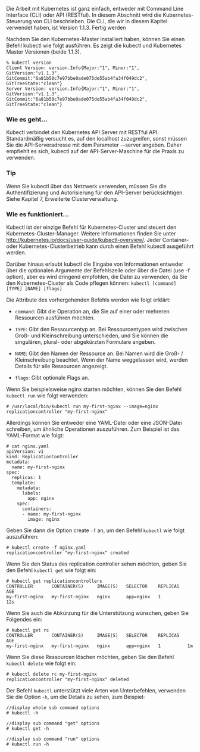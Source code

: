 Die Arbeit mit Kubernetes ist ganz einfach, entweder mit Command Line Interface (CLI) oder API (RESTful). In diesem Abschnitt wird die Kubernetes-Steuerung von CLI beschrieben. Die CLI, die wir in diesem Kapitel verwendet haben, ist Version 1.1.3.
Fertig werden

Nachdem Sie den Kubernetes-Master installiert haben, können Sie einen Befehl kubectl wie folgt ausführen. Es zeigt die kubectl und Kubernetes Master Versionen (beide 1.1.3).

```
% kubectl version
Client Version: version.Info{Major:"1", Minor:"1", GitVersion:"v1.1.3", GitCommit:"6a81b50c7e97bbe0ade075de55ab4fa34f049dc2", GitTreeState:"clean"}
Server Version: version.Info{Major:"1", Minor:"1", GitVersion:"v1.1.3", GitCommit:"6a81b50c7e97bbe0ade075de55ab4fa34f049dc2", GitTreeState:"clean"}

```

### Wie es geht…

Kubectl verbindet den Kubernetes API Server mit RESTful API. Standardmäßig versucht es, auf den localhost zuzugreifen, sonst müssen Sie die API-Serveradresse mit dem Parameter --server angeben. Daher empfiehlt es sich, kubectl auf der API-Server-Maschine für die Praxis zu verwenden.

### Tip

Wenn Sie kubectl über das Netzwerk verwenden, müssen Sie die Authentifizierung und Autorisierung für den API-Server berücksichtigen. Siehe Kapitel 7, Erweiterte Clusterverwaltung.

### Wie es funktioniert…

Kubectl ist der einzige Befehl für Kubernetes-Cluster und steuert den Kubernetes-Cluster-Manager. Weitere Informationen finden Sie unter http://kubernetes.io/docs/user-guide/kubectl-overview/. Jeder Container- oder Kubernetes-Clusterbetrieb kann durch einen Befehl kubectl ausgeführt werden.

Darüber hinaus erlaubt kubectl die Eingabe von Informationen entweder über die optionalen Argumente der Befehlszeile oder über die Datei (use -f option), aber es wird dringend empfohlen, die Datei zu verwenden, da Sie den Kubernetes-Cluster als Code pflegen können:
`kubectl [command] [TYPE] [NAME] [flags]`

Die Attribute des vorhergehenden Befehls werden wie folgt erklärt:

* `command`: Gibt die Operation an, die Sie auf einer oder mehreren Ressourcen ausführen möchten.

* `TYPE`: Gibt den Ressourcentyp an. Bei Ressourcentypen wird zwischen Groß- und Kleinschreibung unterschieden, und Sie können die singulären, plural- oder abgekürzten Formulare angeben.

* `NAME`: Gibt den Namen der Ressource an. Bei Namen wird die Groß- / Kleinschreibung beachtet. Wenn der Name weggelassen wird, werden Details für alle Ressourcen angezeigt.

* `flags`: Gibt optionale Flags an.

Wenn Sie beispielsweise nginx starten möchten, können Sie den Befehl `kubectl run` wie folgt verwenden:
```
# /usr/local/bin/kubectl run my-first-nginx --image=nginx
replicationcontroller "my-first-nginx" 
```

Allerdings können Sie entweder eine YAML-Datei oder eine JSON-Datei schreiben, um ähnliche Operationen auszuführen. Zum Beispiel ist das YAML-Format wie folgt:
```
# cat nginx.yaml 
apiVersion: v1
kind: ReplicationController
metadata:
  name: my-first-nginx
spec:
  replicas: 1
  template:
    metadata:
      labels:
        app: nginx
    spec:
      containers:
      - name: my-first-nginx
        image: nginx

```
Geben Sie dann die Option create `-f` an, um den Befehl `kubectl` wie folgt auszuführen:
```
# kubectl create -f nginx.yaml 
replicationcontroller "my-first-nginx" created
```

Wenn Sie den Status des replication controller sehen möchten, geben Sie den Befehl `kubectl get` wie folgt ein:
```
# kubectl get replicationcontrollers 
CONTROLLER       CONTAINER(S)     IMAGE(S)   SELECTOR    REPLICAS   AGE
my-first-nginx   my-first-nginx   nginx      app=nginx   1          12s
```
Wenn Sie auch die Abkürzung für die Unterstützung wünschen, geben Sie Folgendes ein:

```
# kubectl get rc
CONTROLLER       CONTAINER(S)     IMAGE(S)   SELECTOR    REPLICAS   AGE
my-first-nginx   my-first-nginx   nginx      app=nginx   1          1m
```
Wenn Sie diese Ressourcen löschen möchten, geben Sie den Befehl `kubectl delete` wie folgt ein:
```
# kubectl delete rc my-first-nginx
replicationcontroller "my-first-nginx" deleted
```

Der Befehl `kubectl` unterstützt viele Arten von Unterbefehlen, verwenden Sie die Option `-h`, um die Details zu sehen, zum Beispiel:
```
//display whole sub command options
# kubectl -h

//display sub command "get" options
# kubectl get -h

//display sub command "run" options
# kubectl run -h

```
